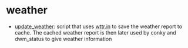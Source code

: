 # weather

* [update_weather](update_weather): script that uses [wttr.in](wttr.in) to save
  the weather report to cache. The cached weather report is then later used by
  conky and dwm_status to give weather information
